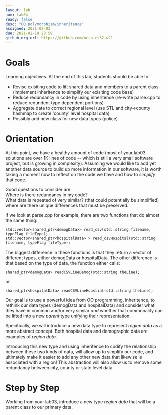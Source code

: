 ```yaml
---
layout: lab
num: lab04	
ready: false
desc: "OO polymorphism/inheritence"
assigned: 2021-02-03 
due: 2021-02-10 23:59
github_org_url: https://github.com/ucsb-cs32-w21
---
```


Goals
=====

Learning objectives. At the end of this lab, students should be able to:

-  Revise exisiting code to lift shared data and members to a parent class (implement inheritence to simplify our exisiting code base)
-  Reduce redundancy in code by using inheritence (re-write parse.cpp to reduce redundent type dependent portions)
-  Aggregate data to correct regional level (use STL and city->county hashmap to create 'county' level hospital data)
-  Possibly add new class for new data types (police)


Orientation
============
At this point, we have a healthy amount of code (most of your lab03 solutions are over 1K lines of code -- which is still a very small software project, but 
is growing in complexity).  Assuming we would like to add yet another data source to build up more information in our software, it is worth taking a moment now
to reflect on the code we have and how to *simplify* that code.

Good questions to consider are: <br>
Where is there redundancy in my code?<br>
What data is repeated of very similar? (that could potentially be simplified)<br>
where are there unique differences that must be preserved.

If we look at parse.cpp for example, there are two functions that do almost the same thing:
```
std::vector<shared_ptr<demogData>> read_csv(std::string filename, typeFlag fileType);
std::vector<shared_ptr<hospitalData> > read_csvHospital(std::string filename, typeFlag fileType);
```
The biggest difference in these functions is that they return a vector of different types, either demogData or hospitalData.  The other difference is that based
on the type of data, the function either calls:
```
shared_ptr<demogData> readCSVLineDemog(std::string theLine);
```
or
```
shared_ptr<hospitalData> readCSVLineHopstial(std::string theLine);
```

Our goal is to use a powerful idea from OO programming, inheritence, to rethink our data types (demogData and hospitalData) and consider what they
have in common and/or very similar *and* whether that commonality can be lifted into a new *parent* type unifying their representation.  

Specifically,
we will introduce a new data type to represent *region data* as a more abstract concept.  Both hospital data and demographic data are examples of *region data*.

Introducing this new type and using inheritence to codify the relationship between these two kinds of data, will allow up to simplify our code, 
and ultimately
make it easier to add any other new data that likewise is associated with a region!  This abstraction will also allow us to remove some redundancy 
between city, county or state level data.


Step by Step
============

Working from your lab03, introduce a new type *region data* that will be a parent class to our primary data.


